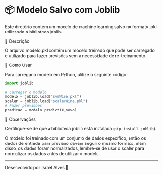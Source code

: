 # 📦 Modelo Salvo com Joblib

Este diretório contém um modelo de machine learning salvo no formato .pkl utilizando a biblioteca joblib.

📌 Descrição

O arquivo modelo.pkl contém um modelo treinado que pode ser carregado e utilizado para fazer previsões sem a necessidade de re-treinamento.

🚀 Como Usar

Para carregar o modelo em Python, utilize o seguinte código:

```python
import joblib

# Carregar o modelo
modelo = joblib.load("svmWine.pkl")
scaler = joblib.load("scalerWine.pkl")
# Fazer previsões
predicao = modelo.predict(X_novo)
```

📜 Observações

Certifique-se de que a biblioteca joblib está instalada (`pip install joblib`).

O modelo foi treinado com um conjunto de dados específico, então os dados de entrada para previsão devem seguir o mesmo formato, além disso, os dados foram normalizados, lembre-se de usar o scaler para normalizar os dados antes de utilizar o modelo.

---
Desenvolvido por Israel Alves 🚀
